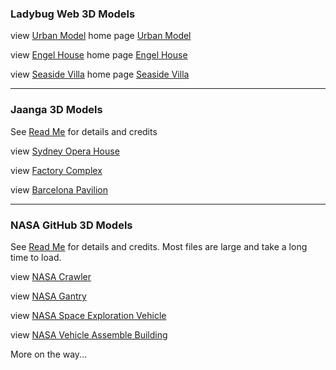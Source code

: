 

### Ladybug Web 3D Models

view [Urban Model]( #https://rawgit.com/ladybug-tools/3d-models/gh-pages/content/obj/urban_model_001/model.mtl#sx=0.1#sy=0.1#sz=0.1#rx=-90#px=-15#pz=-20#cx=-32#cy=39#cz=92 )
home page [Urban Model]( https://ladybug-tools.github.io/3d-models/content/obj/index.html#urban_model_001/readme.md )

view [Engel House]( #https://rawgit.com/ladybug-tools/3d-models/gh-pages/content/obj/engel-house/AngelHouse_Bauhaus-in-Israel-r2.obj#la=32.0717#lo=34.7797#rx=-90#px=-30#pz=25#cx=-11#cy=16#cz=51#tx=-4#ty=5#tz=-1#rx=-90#px=-30#pz=25#cx=-34#cy=40#cz=13#tx=-1#ty=2#tz=-7 )
home page [Engel House]( https://ladybug-tools.github.io/3d-models/content/obj/engel-house/ )

view [Seaside Villa]( #https://rawgit.com/ladybug-tools/3d-models/gh-pages/content/obj/seaside-villa-obj/seaside-villa.mtl#la=33.5731#lo=7.5898#mo=4#da=17#hr=12#mn=0#sx=0.03#sy=0.03#sz=0.03#cx=43#cy=11#cz=2#tx=-44#ty=13#tz=-23 'Lat/lon: center of Casablanca' )
home page [Seaside Villa]( http://ladybug-tools.github.io/3d-models/content/obj/index.html#seaside-villa-obj/readme.md )

***

### Jaanga 3D Models

See [Read Me]( http://jaanga.github.io/3d-models/ ) for details and credits

view [Sydney Opera House]( #https://rawgit.com/jaanga/3d-models/gh-pages/obj/architecture/sydney-opera-house/sydney-opera-house.obj#la=-33.8587#lo=151.2140#sx=0.2#sy=0.2#sz=0.2#pz=80#cx=89#cy=28#cz=-13#tx=-2#ty=5#tz=-6 )

view [Factory Complex]( #https://rawgit.com/jaanga/3d-models/gh-pages/obj/architecture/factory-complex/factory-complex.obj#la=48.3794#lo=31.1656#sx=0.02#sy=0.02#sz=0.02#cx=60#cy=29#cz=-34#tx=12#ty=-10#tz=10 'Lat/lon: center of Ukraine' )

view [Barcelona Pavilion]( #https://rawgit.com/jaanga/3d-models/gh-pages/obj/architecture/barcelona-pavilion/barcelona-pavilion.mtl#la=41.3706#lo=2.1500#px=-30#pz=20#cx=39#cy=24#cz=-52#tx=3#ty=5#tz=-1#la=37.796#lo=-122.398#mo=4#da=17#hr=12#mn=0#px=-30#pz=20#cx=-39#cy=24#cz=38#tx=-11#ty=4#tz=-6 )

***

### NASA GitHub 3D Models

See [Read Me]( https://github.com/nasa/NASA-3D-Resources ) for details and credits. Most files are large and take a long time to load.

view [NASA Crawler]( #https://cdn.rawgit.com/nasa/NASA-3D-Resources/master/3D%20Models/Crawler/crawler.mtl#la=28.5729#lo=-80.6490#cx=8#cy=12#cz=15#tx=-4#ty=2#tz=1 'Lat/lon: Kennedy Space Center' )

view [NASA Gantry]( #https://cdn.rawgit.com/nasa/NASA-3D-Resources/master/3D%20Models/Gantry/Gantry.mtl#la=28.5729#lo=-80.6490#cx=14#cy=8#cz=-13#tx=1#ty=2#tz=5 'Lat/lon: Kennedy Space Center'  )

view [NASA Space Exploration Vehicle]( #https://cdn.rawgit.com/nasa/NASA-3D-Resources/master/3D%20Models/Space%20Exporation%20Vehicle/MMSEV.mtl#la=28.5729#lo=-80.6490#cx=-4#cy=-0#cz=4#ty=-1 'Lat/lon: Kennedy Space Center'  )

view [NASA Vehicle Assemble Building]( #https://cdn.rawgit.com/nasa/NASA-3D-Resources/master/3D%20Models/Vehicle%20Assembly%20Building%20(VAB)/VAB.mtl#la=28.5729#lo=-80.6490#cx=15#cy=4#cz=24#ty=1 'Lat/lon: Kennedy Space Center'  )

More on the way...


